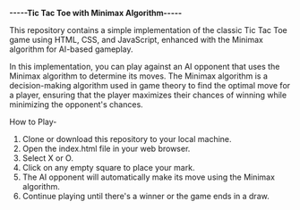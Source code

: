 **-----Tic Tac Toe with Minimax Algorithm-----**

This repository contains a simple implementation of the classic Tic Tac Toe game using HTML, CSS, and JavaScript, enhanced with the Minimax algorithm for AI-based gameplay.

In this implementation, you can play against an AI opponent that uses the Minimax algorithm to determine its moves. 
The Minimax algorithm is a decision-making algorithm used in game theory to find the optimal move for a player, ensuring that the player maximizes their chances of winning while minimizing the opponent's chances.


How to Play-
1. Clone or download this repository to your local machine.
2. Open the index.html file in your web browser.
3. Select X or O.
4. Click on any empty square to place your mark.
5. The AI opponent will automatically make its move using the Minimax algorithm.
6. Continue playing until there's a winner or the game ends in a draw.
